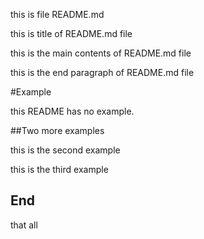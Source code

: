 this is file README.md

this is title of README.md file

this is the main contents of README.md file

this is the end paragraph of README.md file

#Example

this README has no example.

##Two more examples

this is the second example 

this is the third example

## End

that all
